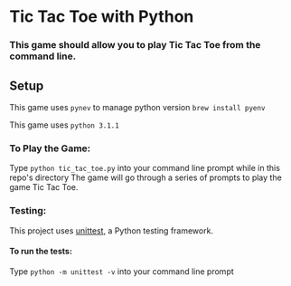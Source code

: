 # Tic Tac Toe with Python

### This game should allow you to play Tic Tac Toe from the command line.

## Setup
This game uses `pynev` to manage python version
`brew install pyenv`

This game uses `python 3.1.1`

### To Play the Game:
Type `python tic_tac_toe.py` into your command line prompt while in this repo's directory
The game will go through a series of prompts to play the game Tic Tac Toe.

### Testing:
This project uses [unittest](https://docs.python.org/3/library/unittest.html), a Python testing framework.

#### To run the tests:
Type `python -m unittest -v` into your command line prompt
